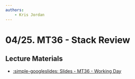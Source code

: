 ```yaml
---
authors:
    - Kris Jordan
---
```


# 04/25. MT36 - Stack Review

## Lecture Materials

* [:simple-googleslides: Slides - MT36 - Working Day](https://docs.google.com/presentation/d/1nzCCbzZpf0-DzHywkSpe3p-89uoS7RFRG95GHCfcg6I/edit?usp=sharing)

